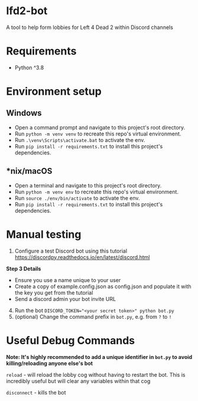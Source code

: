 # lfd2-bot
A tool to help form lobbies for Left 4 Dead 2 within Discord channels

# Requirements
- Python ^3.8

# Environment setup
## Windows
- Open a command prompt and navigate to this project's root directory. 
- Run `python -m venv venv` to recreate this repo's virtual environment.
- Run `.\venv\Scripts\activate.bat` to activate the env.
- Run `pip install -r requirements.txt` to install this project's dependencies.
## *nix/macOS
- Open a terminal and navigate to this project's root directory.
- Run `python -m venv env` to recreate this repo's virtual environment.
- Run `source ./env/bin/activate` to activate the env.
- Run `pip install -r requirements.txt` to install this project's dependencies.


# Manual testing
1. Configure a test Discord bot using this tutorial https://discordpy.readthedocs.io/en/latest/discord.html

**Step 3 Details**
- Ensure you use a name unique to your user
- Create a copy of example.config.json as config.json and populate it with the key you get from the tutorial
- Send a discord admin your bot invite URL

4. Run the bot `DISCORD_TOKEN="<your secret token>" python bot.py `
5. (optional) Change the command prefix in `bot.py`, e.g. from `?` to `!` 

# Useful Debug Commands

**Note: It's highly recommended to add a unique identifier in `bot.py` to avoid killing/reloading anyone else's bot**

`reload` - will reload the lobby cog without having to restart the bot. This is incredibly useful but will clear any variables within that cog

`disconnect` - kills the bot 



